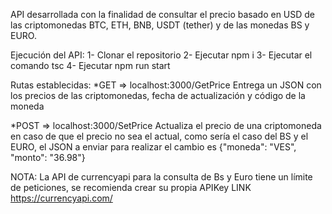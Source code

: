 API desarrollada con la finalidad de consultar el precio basado en USD de las criptomonedas BTC, ETH, BNB, USDT (tether) y de las monedas BS y EURO.

Ejecución del API:
1- Clonar el repositorio
2- Ejecutar npm i 
3- Ejecutar el comando tsc
4- Ejecutar npm run start

Rutas establecidas:
*GET => localhost:3000/GetPrice Entrega un JSON con los precios de las criptomonedas, fecha de actualización y código de la moneda

*POST => localhost:3000/SetPrice Actualiza el precio de una criptomoneda en caso de que el precio no sea el actual, como sería el caso del BS y el EURO, el JSON a enviar para realizar el cambio es {"moneda": "VES", "monto": "36.98"}


NOTA: La API de currencyapi para la consulta de Bs y Euro tiene un límite de peticiones, se recomienda crear su propia APIKey 
LINK https://currencyapi.com/